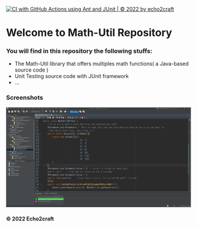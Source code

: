 [![CI with GitHub Actions using Ant and JUnit | © 2022 by echo2craft](https://github.com/Echo2craft/math-util/actions/workflows/ci-junit.yml/badge.svg)](https://github.com/Echo2craft/math-util/actions/workflows/ci-junit.yml)

# Welcome to Math-Util Repository
### You will find in this repository the following stuffs:
* The Math-Util library that offers multiples math functions( a Java-based source code )
* Unit Testing source code with JUnit framework
* ...

### Screenshots
![DDT & TDD with JUnit](https://github.com/Echo2craft/math-util/blob/main/images/DDT%20with%20JUnit.png)

#### © 2022 Echo2craft